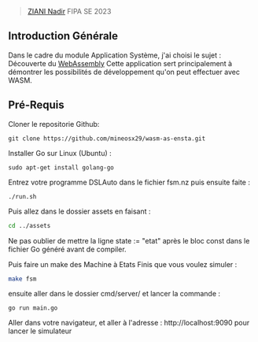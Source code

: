 > [ZIANI Nadir](https://github.com/mineosx29) FIPA SE 2023 
## Introduction Générale
Dans le cadre du module Application Système, j'ai choisi le sujet : Découverte du [WebAssembly](https://webassembly.org/)
Cette application sert principalement à démontrer les possibilités de développement qu'on peut effectuer avec WASM.

## Pré-Requis
Cloner le repositorie Github: 
```
git clone https://github.com/mineosx29/wasm-as-ensta.git
```
Installer Go sur Linux (Ubuntu) : 
```
sudo apt-get install golang-go
```
Entrez votre programme DSLAuto dans le fichier fsm.nz puis ensuite faite : 
```
./run.sh
```
Puis allez dans le dossier assets en faisant : 
```bash
cd ../assets
```
Ne pas oublier de mettre la ligne state := "etat" après le bloc const dans le fichier Go généré avant de compiler.

Puis faire un make des Machine à Etats Finis que vous voulez simuler : 

```bash
make fsm
```

ensuite aller dans le dossier cmd/server/ et lancer la commande : 

```
go run main.go
```

Aller dans votre navigateur, et aller à l'adresse : 
http://localhost:9090 pour lancer le simulateur